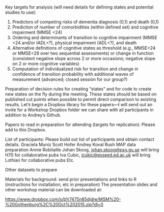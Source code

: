 Key targets for analysis (will need details for defining states and potential studies to use):
1. Predictors of competing risks of dementia diagnosis (0,1) and death (0,1)
2. Prediction of number of comorbidities (within defined set) and cognitive impairment (MMSE <24)
3. Ordering and determinants of transition to cognitive impairment (MMSE <24 and/or IADL<?), physical impairment (ADL<?), and death
4. Alternative definitions of cognitive states as threshold (e.g., MMSE<24 or MMSE<28 over two sequential assessments) or change in function (consistent negative slope across 2 or more occasions; negative slope on 2 or more cognitive variables)
5. Computation of individualized risk for transition and change in confidence of transition probability with additional waves of measurement (advanced; closed session for our group?)

Preparation of decision rules for creating “states” and for code to create new states on the fly during the meeting. These states should be based on published cut points when possible to permit direct comparison to existing results. Let’s begin a Dropbox library for these papers—I will send out an invite for a Workshop Dropbox folder we can share with all participants in addition to Andrey’s Github.

Papers to read in preparation for attending (targets for replication): Please add to this Dropbox.

List of participants: Please build out list of participants and obtain contact details.
Graciela Muniz
Scott Hofer
Andrey Koval  Rush MAP data preparation
Annie Robitaille
Johan Skoog, johan.skoog@psy.gu.se  will bring H70 for collaborative pubs
Iva  Cubic, icukic@exseed.ed.ac.uk  will bring Lothian for collaborative pubs
Etc.

Other datasets to prepare

Materials for background: send prior presentations and links to R (instructions for installation, etc in preparation) 
The presentation slides and other workshop material can be downloaded at:

https://www.dropbox.com/s/b1r7475n85djdre/MSM%20-%20Gothenburg%2C%20Oct%202015.zip?dl=0
